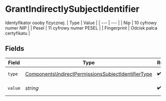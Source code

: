 # GrantIndirectlySubjectIdentifier

Identyfikator osoby fizycznej.
| Type | Value |
| --- | --- |
| Nip | 10 cyfrowy numer NIP |
| Pesel | 11 cyfrowy numer PESEL |
| Fingerprint | Odcisk palca certyfikatu |


## Fields

| Field                                                                                                                      | Type                                                                                                                       | Required                                                                                                                   | Description                                                                                                                |
| -------------------------------------------------------------------------------------------------------------------------- | -------------------------------------------------------------------------------------------------------------------------- | -------------------------------------------------------------------------------------------------------------------------- | -------------------------------------------------------------------------------------------------------------------------- |
| `type`                                                                                                                     | [Components\IndirectPermissionsSubjectIdentifierType](../../Models/Components/IndirectPermissionsSubjectIdentifierType.md) | :heavy_check_mark:                                                                                                         | Typ identyfikatora.                                                                                                        |
| `value`                                                                                                                    | *string*                                                                                                                   | :heavy_check_mark:                                                                                                         | Wartość identyfikatora.                                                                                                    |